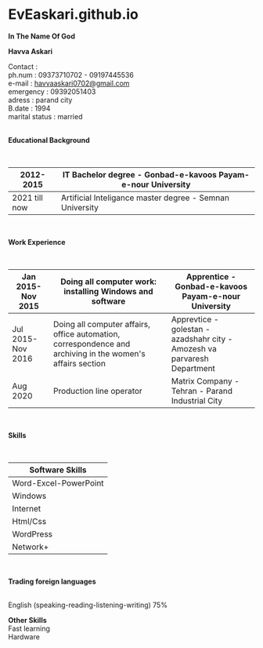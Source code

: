 # EvEaskari.github.io
 
**In The Name Of God**
  
**Havva Askari**
  
  Contact :<br/>
  ph.num : 09373710702 - 09197445536 <br/>
  e-mail : havvaaskari0702@gmail.com <br/>
  emergency : 09392051403 <br/>
  adress : parand city <br/>
  B.date : 1994 <br/>
  marital status : married <br/>
   <br/>
  
**Educational Background**
  
  <br/>
  
|           2012-2015          |          IT Bachelor degree - Gonbad-e-kavoos Payam-e-nour University         |
|--------------------------------|---------------------------------------------------------------------------------|
| 2021 till now                | َArtificial Inteligance master degree - Semnan University                              |
  
  <br/>
  
**Work Experience**
  
  <br/>
  
| Jan 2015-Nov 2015  | Doing all computer work: installing Windows and software                     |Apprentice - Gonbad-e-kavoos Payam-e-nour University                   |
|---------------------|----------------------------------------------------------------------------------------|--------------------------------------------------------|
| Jul 2015- Nov 2016 | Doing all computer affairs, office automation, correspondence and archiving in the women's affairs section | Apprevtice - golestan - azadshahr city - Amozesh va parvaresh Department |
| Aug 2020  | Production line operator                                                                      | Matrix Company - Tehran - Parand Industrial City|
  
  <br/>
  
**Skills**
  
  <br/>
  
| Software Skills   |
|-----------------------|
| Word-Excel-PowerPoint |
| Windows               |
| Internet              |
| Html/Css              |
| WordPress             |
| Network+            |
  
  <br/>
  
**Trading foreign languages**
 
  <br/>
  English (speaking-reading-listening-writing) 75%
  <br/>
  
  **Other Skills**
  <br/>
  Fast learning
  <br/>
  Hardware
  <br/>
   

